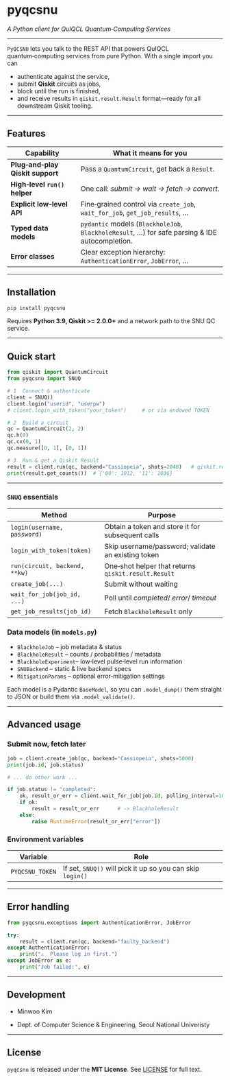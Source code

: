 # pyqcsnu

*A Python client for QuIQCL Quantum‑Computing Services*

---

`PyQCSNU` lets you talk to the REST API that powers QuIQCL
quantum‑computing services from pure Python.  With a single import you can

* authenticate against the service,
* submit **Qiskit** circuits as jobs,
* block until the run is finished,
* and receive results in `qiskit.result.Result` format—ready for all downstream
  Qiskit tooling.

---

## Features

| Capability                       | What it means for you                                                                           |
| -------------------------------- | ----------------------------------------------------------------------------------------------- |
| **Plug‑and‑play Qiskit support** | Pass a `QuantumCircuit`, get back a `Result`.                                                   |
| **High‑level `run()` helper**    | One call: *submit → wait → fetch → convert*.                                                    |
| **Explicit low‑level API**       | Fine‑grained control via `create_job`, `wait_for_job`, `get_job_results`, …                     |
| **Typed data models**            | `pydantic` models (`BlackholeJob`, `BlackholeResult`, …) for safe parsing & IDE autocompletion. |
| **Error classes**                | Clear exception hierarchy: `AuthenticationError`, `JobError`, …                                 |

---

## Installation

```bash
pip install pyqcsnu
```

Requires **Python 3.9, Qiskit >= 2.0.0+** and a network path to the SNU QC service.

---

## Quick start

```python
from qiskit import QuantumCircuit
from pyqcsnu import SNUQ

# 1  Connect & authenticate
client = SNUQ()
client.login("userid", "userpw")    
# client.login_with_token("your_token")     # or via endowed TOKEN

# 2  Build a circuit
qc = QuantumCircuit(2, 2)
qc.h(0)
qc.cx(0, 1)
qc.measure([0, 1], [0, 1])

# 3  Run & get a Qiskit Result
result = client.run(qc, backend="Cassiopeia", shots=2048)   # qiskit.result.Result instance
print(result.get_counts())  # {'00': 1012, '11': 1036}
```

---

### `SNUQ` essentials

| Method                        | Purpose                                             |
| ----------------------------- | --------------------------------------------------- |
| `login(username, password)`   | Obtain a token and store it for subsequent calls    |
| `login_with_token(token)`     | Skip username/password; validate an existing token  |
| `run(circuit, backend, **kw)` | One‑shot helper that returns `qiskit.result.Result` |
| `create_job(...)`             | Submit without waiting                              |
| `wait_for_job(job_id, ...)`   | Poll until *completed*/ *error*/ *timeout*          |
| `get_job_results(job_id)`     | Fetch `BlackholeResult` only                        |

### Data models (in `models.py`)

* `BlackholeJob`       – job metadata & status
* `BlackholeResult`    – counts / probabilities / metadata
* `BlackholeExperiment`– low‑level pulse‑level run information
* `SNUBackend`         – static & live backend specs
* `MitigationParams`   – optional error‑mitigation settings

Each model is a Pydantic `BaseModel`, so you can `.model_dump()` them straight
to JSON or build them via `.model_validate()`.

---

## Advanced usage

### Submit now, fetch later

```python
job = client.create_job(qc, backend="Cassiopeia", shots=5000)
print(job.id, job.status)

# ... do other work ...

if job.status != "completed":
    ok, result_or_err = client.wait_for_job(job.id, polling_interval=10, timeout=900)
    if ok:
        result = result_or_err      # -> BlackholeResult
    else:
        raise RuntimeError(result_or_err["error"])
```

### Environment variables

| Variable           | Role                                                       |
| ------------------ | ---------------------------------------------------------- |
| `PYQCSNU_TOKEN`    | If set, `SNUQ()` will pick it up so you can skip `login()` |

---

## Error handling

```python
from pyqcsnu.exceptions import AuthenticationError, JobError

try:
    result = client.run(qc, backend="faulty_backend")   
except AuthenticationError:
    print("⚠️  Please log in first.")
except JobError as e:
    print("Job failed:", e)
```

---

## Development

* Minwoo Kim
- Dept. of Computer Science & Engineering, Seoul National Univeristy

---

## License

`pyqcsnu` is released under the **MIT License**.  See [LICENSE](LICENSE) for
full text.
